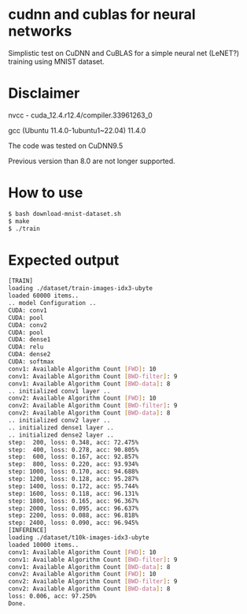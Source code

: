 # cudnn and cublas for neural networks
Simplistic test on CuDNN and CuBLAS for a simple neural net (LeNET?) training using MNIST dataset.

# Disclaimer

nvcc - cuda_12.4.r12.4/compiler.33961263_0

gcc (Ubuntu 11.4.0-1ubuntu1~22.04) 11.4.0

The code was tested on CuDNN9.5

Previous version than 8.0 are not longer supported.

# How to use

```bash
$ bash download-mnist-dataset.sh
$ make
$ ./train
```

# Expected output
```bash
[TRAIN]
loading ./dataset/train-images-idx3-ubyte
loaded 60000 items..
.. model Configuration ..
CUDA: conv1
CUDA: pool
CUDA: conv2
CUDA: pool
CUDA: dense1
CUDA: relu
CUDA: dense2
CUDA: softmax
conv1: Available Algorithm Count [FWD]: 10
conv1: Available Algorithm Count [BWD-filter]: 9
conv1: Available Algorithm Count [BWD-data]: 8
.. initialized conv1 layer ..
conv2: Available Algorithm Count [FWD]: 10
conv2: Available Algorithm Count [BWD-filter]: 9
conv2: Available Algorithm Count [BWD-data]: 8
.. initialized conv2 layer ..
.. initialized dense1 layer ..
.. initialized dense2 layer ..
step:  200, loss: 0.348, acc: 72.475%
step:  400, loss: 0.278, acc: 90.805%
step:  600, loss: 0.167, acc: 92.857%
step:  800, loss: 0.220, acc: 93.934%
step: 1000, loss: 0.170, acc: 94.688%
step: 1200, loss: 0.128, acc: 95.287%
step: 1400, loss: 0.172, acc: 95.744%
step: 1600, loss: 0.118, acc: 96.131%
step: 1800, loss: 0.165, acc: 96.367%
step: 2000, loss: 0.095, acc: 96.637%
step: 2200, loss: 0.088, acc: 96.818%
step: 2400, loss: 0.090, acc: 96.945%
[INFERENCE]
loading ./dataset/t10k-images-idx3-ubyte
loaded 10000 items..
conv1: Available Algorithm Count [FWD]: 10
conv1: Available Algorithm Count [BWD-filter]: 9
conv1: Available Algorithm Count [BWD-data]: 8
conv2: Available Algorithm Count [FWD]: 10
conv2: Available Algorithm Count [BWD-filter]: 9
conv2: Available Algorithm Count [BWD-data]: 8
loss: 0.006, acc: 97.250%
Done.
```
